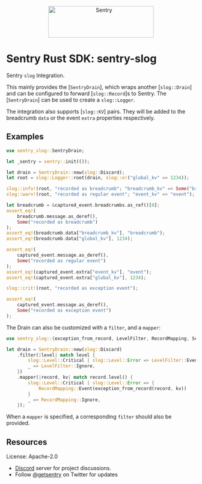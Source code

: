 <p align="center">
  <a href="https://sentry.io/?utm_source=github&utm_medium=logo" target="_blank">
    <img src="https://sentry-brand.storage.googleapis.com/sentry-wordmark-dark-280x84.png" alt="Sentry" width="280" height="84">
  </a>
</p>

# Sentry Rust SDK: sentry-slog

Sentry `slog` Integration.

This mainly provides the [`SentryDrain`], which wraps another [`slog::Drain`]
and can be configured to forward [`slog::Record`]s to Sentry.
The [`SentryDrain`] can be used to create a `slog::Logger`.

The integration also supports [`slog::KV`] pairs. They will be added to the
breadcrumb `data` or the event `extra` properties respectively.

## Examples

```rust
use sentry_slog::SentryDrain;

let _sentry = sentry::init(());

let drain = SentryDrain::new(slog::Discard);
let root = slog::Logger::root(drain, slog::o!("global_kv" => 1234));

slog::info!(root, "recorded as breadcrumb"; "breadcrumb_kv" => Some("breadcrumb"));
slog::warn!(root, "recorded as regular event"; "event_kv" => "event");

let breadcrumb = &captured_event.breadcrumbs.as_ref()[0];
assert_eq!(
    breadcrumb.message.as_deref(),
    Some("recorded as breadcrumb")
);
assert_eq!(breadcrumb.data["breadcrumb_kv"], "breadcrumb");
assert_eq!(breadcrumb.data["global_kv"], 1234);

assert_eq!(
    captured_event.message.as_deref(),
    Some("recorded as regular event")
);
assert_eq!(captured_event.extra["event_kv"], "event");
assert_eq!(captured_event.extra["global_kv"], 1234);

slog::crit!(root, "recorded as exception event");

assert_eq!(
    captured_event.message.as_deref(),
    Some("recorded as exception event")
);
```

The Drain can also be customized with a `filter`, and a `mapper`:

```rust
use sentry_slog::{exception_from_record, LevelFilter, RecordMapping, SentryDrain};

let drain = SentryDrain::new(slog::Discard)
    .filter(|level| match level {
        slog::Level::Critical | slog::Level::Error => LevelFilter::Event,
        _ => LevelFilter::Ignore,
    })
    .mapper(|record, kv| match record.level() {
        slog::Level::Critical | slog::Level::Error => {
            RecordMapping::Event(exception_from_record(record, kv))
        }
        _ => RecordMapping::Ignore,
    });
```

When a `mapper` is specified, a corresponding `filter` should also be
provided.

## Resources

License: Apache-2.0

- [Discord](https://discord.gg/ez5KZN7) server for project discussions.
- Follow [@getsentry](https://twitter.com/getsentry) on Twitter for updates
